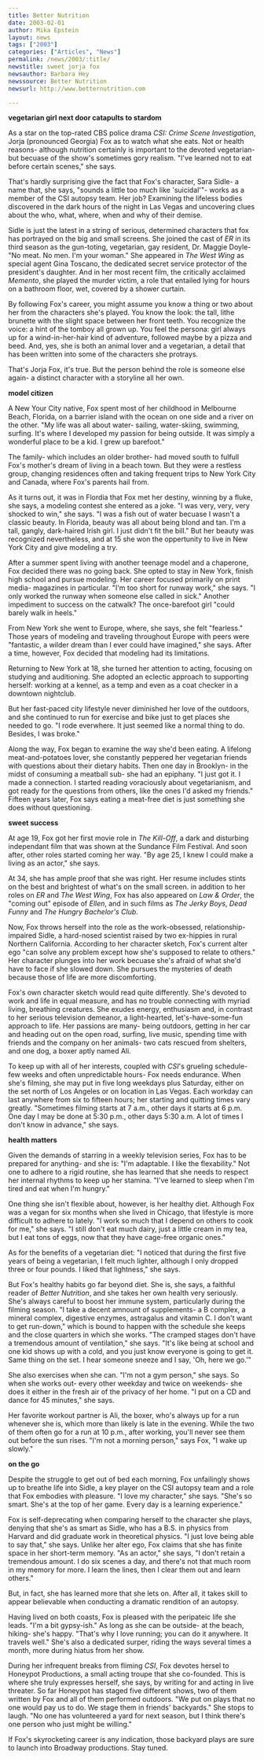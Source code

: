 ```yaml
---
title: Better Nutrition
date: 2003-02-01
author: Mika Epstein
layout: news
tags: ["2003"]
categories: ["Articles", "News"]
permalink: /news/2003/:title/
newstitle: sweet jorja fox  
newsauthor: Barbara Hey
newssource: Better Nutrition  
newsurl: http://www.betternutrition.com  

---
```


**vegetarian girl next door catapults to stardom**

As a star on the top-rated CBS police drama *CSI: Crime Scene Investigation*, Jorja (pronounced Georgia) Fox as to watch what she eats. Not or health reasons- although nutrition certainly is important to the devoted vegetarian- but becuase of the show's sometimes gory realism. "I've learned not to eat before certain scenes," she says.

That's hardly surprising give the fact that Fox's character, Sara Sidle- a name that, she says, "sounds a little too much like 'suicidal'"- works as a member of the CSI autopsy team. Her job? Examining the lifeless bodies discovered in the dark hours of the night in Las Vegas and uncovering clues about the who, what, where, when and why of their demise.

Sidle is just the latest in a string of serious, determined characters that fox has portrayed on the big and small screens. She joined the cast of *ER* in its third season as the gun-toting, vegetarian, gay resident, Dr. Maggie Doyle- "No meat. No men. I'm your woman." She appeared in *The West Wing* as special agent Gina Toscano, the dedicated secret service protector of the president's daughter. And in her most recent film, the critically acclaimed *Memento*, she played the murder victim, a role that entailed lying for hours on a bathroom floor, wet, covered by a shower curtain.

By following Fox's career, you might assume you know a thing or two about her from the characters she's played. You know the look: the tall, lithe brunette with the slight space between her front teeth. You recognize the voice: a hint of the tomboy all grown up. You feel the persona: girl always up for a wind-in-her-hair kind of adventure, followed maybe by a pizza and beed. And, yes, she is both an animal lover and a vegetarian, a detail that has been written into some of the characters she protrays.

That's Jorja Fox, it's true. But the person behind the role is someone else again- a distinct character with a storyline all her own.

**model citizen**  
  
A New Your City native, Fox spent most of her childhood in Melbourne Beach, Florida, on a barrier island with the ocean on one side and a river on the other. "My life was all about water- sailing, water-skiing, swimming, surfing. It's where I developed my passion for being outside. It was simply a wonderful place to be a kid. I grew up barefoot."

The family- which includes an older brother- had moved south to fulfull Fox's mother's dream of living in a beach town. But they were a restless group, changing residences often and taking frequent trips to New York City and Canada, where Fox's parents hail from.

As it turns out, it was in Flordia that Fox met her destiny, winning by a fluke, she says, a modeling contest she entered as a joke. "I was very, very, very shocked to win," she says. "I was a fish out of water becuase I wasn't a classic beauty. In Florida, beauty was all about being blond and tan. I'm a tall, gangly, dark-haired Irish girl. I just didn't fit the bill." But her beauty was recognized nevertheless, and at 15 she won the oppertunity to live in New York City and give modeling a try.

After a summer spent living with another teenage model and a chaperone, Fox decided there was no going back. She opted to stay in New York, finish high school and pursue modeling. Her career focused primarily on print media- magazines in particular. "I'm too short for runway work," she says. "I only worked the runway when someone else called in sick." Another impediment to success on the catwalk? The once-barefoot girl "could barely walk in heels."

From New York she went to Europe, where, she says, she felt "fearless." Those years of modeling and traveling throughout Europe with peers were "fantastic, a wilder dream than I ever could have imagined," she says. After a time, however, Fox decided that modeling had its limitations.

Returning to New York at 18, she turned her attention to acting, focusing on studying and auditioning. She adopted an eclectic approach to supporting herself: working at a kennel, as a temp and even as a coat checker in a downtown nightclub.

But her fast-paced city lifestyle never diminished her love of the outdoors, and she continued to run for exercise and bike just to get places she needed to go. "I rode everwhere. It just seemed like a normal thing to do. Besides, I was broke."

Along the way, Fox began to examine the way she'd been eating. A lifelong meat-and-potatoes lover, she constantly peppered her vegetarian friends with questions about their dietary habits. Then one day in Brooklyn- in the midst of consuming a meatball sub- she had an epiphany. "I just got it. I made a connection. I started reading voraciously about vegetarianism, and got ready for the questions from others, like the ones I'd asked my friends." Fifteen years later, Fox says eating a meat-free diet is just something she does without questioning.

**sweet success**

  
At age 19, Fox got her first movie role in *The Kill-Off*, a dark and disturbing independant film that was shown at the Sundance Film Festival. And soon after, other roles started coming her way. "By age 25, I knew I could make a living as an actor," she says.

At 34, she has ample proof that she was right. Her resume includes stints on the best and brightest of what's on the small screen. in addition to her roles on *ER* and *The West Wing*, Fox has also appeared on *Law & Order*, the "coming out" episode of *Ellen*, and in such films as *The Jerky Boys*, *Dead Funny* and *The Hungry Bachelor's Club*.

Now, Fox throws herself into the role as the work-obsessed, relationship-impaired Sidle, a hard-nosed scientist raised by two ex-hippies in rural Northern California. According to her character sketch, Fox's current alter ego "can solve any problem except how she's supposed to relate to others." Her character plunges into her work becuase she's afraid of what she'd have to face if she slowed down. She pursues the mysteries of death because those of life are more discomforting.

Fox's own character sketch would read quite differently. She's devoted to work and life in equal measure, and has no trouble connecting with myriad living, breathing creatures. She exudes energy, enthusiasm and, in contrast to her serious television demeanor, a light-hearted, let's-have-some-fun approach to life. Her passions are many- being outdoors, getting in her car and heading out on the open road, surfing, live music, spending time with friends and the company on her animals- two cats rescued from shelters, and one dog, a boxer aptly named Ali.

To keep up with all of her interests, coupled with *CSI*'s grueling schedule- few weeks and often unpredictable hours- Fox needs endurance. When she's filming, she may put in five long weekdays plus Saturday, either on the set north of Los Angeles or on location in Las Vegas. Each workday can last anywhere from six to fifteen hours; her starting and quitting times vary greatly. "Sometimes filming starts at 7 a.m., other days it starts at 6 p.m. One day I may be done at 5:30 p.m., other days 5:30 a.m. A lot of times I don't know in advance," she says.

**health matters**  
  
Given the demands of starring in a weekly television series, Fox has to be prepared for anything- and she is: "I'm adaptable. I like the flexability." Not one to adhere to a rigid routine, she has learned that she needs to respect her internal rhythms to keep up her stamina. "I've learned to sleep when I'm tired and eat when I'm hungry."

One thing she isn't flexible about, however, is her healthy diet. Although Fox was a vegan for six months when she lived in Chicago, that lifestyle is more difficult to adhere to lately. "I work so much that I depend on others to cook for me," she says. "I still don't eat much dairy, just a little cream in my tea, but I eat tons of eggs, now that they have cage-free organic ones."

As for the benefits of a vegetarian diet: "I noticed that during the first five years of being a vegetarian, I felt much lighter, although I only dropped three or four pounds. I liked that lightness," she says.

But Fox's healthy habits go far beyond diet. She is, she says, a faithful reader of *Better Nutrition*, and she takes her own health very seriously. She's always careful to boost her immune system, particularly during the filming season. "I take a decent amnount of supplements- a B complex, a mineral complex, digestive enzymes, astragalus and vitamin C. I don't want to get run-down," which is bound to happen with the schedule she keeps and the close quarters in which she works. "The cramped stages don't have a tremendous amount of ventilation," she says. "It's like being at school and one kid shows up with a cold, and you just know everyone is going to get it. Same thing on the set. I hear someone sneeze and I say, 'Oh, here we go.'"

She also exercises when she can. "I'm not a gym person," she says. So when she works out- every other weekday and twice on weekends- she does it either in the fresh air of the privacy of her home. "I put on a CD and dance for 45 minutes," she says.

Her favorite workout partner is Ali, the boxer, who's always up for a run whenever she is, which more than likely is late in the evening. While the two of them often go for a run at 10 p.m., after working, you'll never see them out before the sun rises. "I'm not a morning person," says Fox, "I wake up slowly."

**on the go**

  
Despite the struggle to get out of bed each morning, Fox unfailingly shows up to breathe life into Sidle, a key player on the CSI autopsy team and a role that Fox embodies with pleasure. "I love my character," she says. "She's so smart. She's at the top of her game. Every day is a learning experience."

Fox is self-deprecating when comparing herself to the character she plays, denying that she's as smart as Sidle, who has a B.S. in physics from Harvard and did graduate work in theoretical physics. "I just love being able to say that," she says. Unlike her alter ego, Fox claims that she has finite space in her short-term memory. "As an actor," she says, "I don't retain a tremendous amount. I do six scenes a day, and there's not that much room in my memory for more. I learn the lines, then I clear them out and learn others."

But, in fact, she has learned more that she lets on. After all, it takes skill to appear believable when conducting a dramatic rendition of an autopsy.

Having lived on both coasts, Fox is pleased with the peripateic life she leads. "I'm a bit gypsy-ish." As long as she can be outside- at the beach, hiking- she's happy. "That's why I love running; you can do it anywhere. It travels well." She's also a dedicated surper, riding the ways several times a month, more during hiatus from her show.

During her infrequent breaks from fliming *CSI*, Fox devotes hersel to Honeypot Productions, a small acting troupe that she co-founded. This is where she truly expresses herself, she says, by writing for and acting in live threater. So far Honeypot has staged five different shows, two of them written by Fox and all of them performed outdoors. "We put on plays that no one would pay us to do. We stage them in friends' backyards." She stops to laugh. "No one has volunteered a yard for next season, but I think there's one person who just might be willing."

If Fox's skyrocketing career is any indication, those backyard plays are sure to launch into Broadway productions. Stay tuned.  

